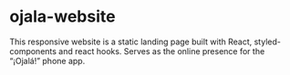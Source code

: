 # ojala-website
This responsive website is a static landing page built with React, styled-components and react hooks. Serves as the online presence for the “¡Ojalá!” phone app.

